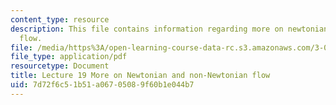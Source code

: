 ```yaml
---
content_type: resource
description: This file contains information regarding more on newtonian and non-newtonian
  flow.
file: /media/https%3A/open-learning-course-data-rc.s3.amazonaws.com/3-044-materials-processing-spring-2013/7d72f6c51b51a06705089f60b1e044b7_MIT3_044S13_Lec19.pdf
file_type: application/pdf
resourcetype: Document
title: Lecture 19 More on Newtonian and non-Newtonian flow
uid: 7d72f6c5-1b51-a067-0508-9f60b1e044b7
---
```

